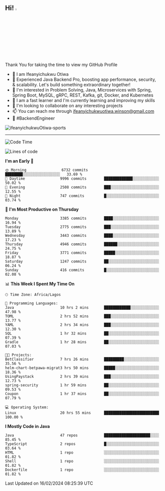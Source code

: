 <!-- BLOG-POST-LIST:START --><!-- BLOG-POST-LIST:END -->

## Hi! <img src="https://media.giphy.com/media/hvRJCLFzcasrR4ia7z/giphy.gif" width="4%"> 

Thank You for taking the time to view my GitHub Profile

- 👋 I am Ifeanyichukwu Otiwa
- 🚀 Experienced Java Backend Pro, boosting app performance, security, & scalability. Let's build something extraordinary together!
- 👀 I'm interested in Problem Solving, Java, Microservices with Spring, Spring Boot, MySQL, gRPC, REST, Kafka, git, Docker, and Kubernetes
- 🌱 I am a fast learner and I'm currently learning and improving my skills
- 💞️ I'm looking to collaborate on any interesting projects
- 📫 You can reach me through ifeanyichukwuotiwa.winson@gmail.com
- 🚀 #BackendEngineer

<p align="left" marginTop="10px"> <img src="https://komarev.com/ghpvc/?username=ifeanyichukwuOtiwa-sports&label=Profile%20views&color=0e75b6&style=for-the-badge" alt="ifeanyichukwuOtiwa-sports" /> </p>

***

<!--START_SECTION:waka-->
![Code Time](http://img.shields.io/badge/Code%20Time-2%2C246%20hrs%2021%20mins-blue)

![Lines of code](https://img.shields.io/badge/From%20Hello%20World%20I%27ve%20Written-5.4%20million%20lines%20of%20code-blue)

**I'm an Early 🐤** 

```text
🌞 Morning                6732 commits        ████████░░░░░░░░░░░░░░░░░   33.69 % 
🌆 Daytime                9996 commits        █████████████░░░░░░░░░░░░   50.02 % 
🌃 Evening                2508 commits        ███░░░░░░░░░░░░░░░░░░░░░░   12.55 % 
🌙 Night                  747 commits         █░░░░░░░░░░░░░░░░░░░░░░░░   03.74 % 
```
📅 **I'm Most Productive on Thursday** 

```text
Monday                   3385 commits        ████░░░░░░░░░░░░░░░░░░░░░   16.94 % 
Tuesday                  2775 commits        ███░░░░░░░░░░░░░░░░░░░░░░   13.89 % 
Wednesday                3443 commits        ████░░░░░░░░░░░░░░░░░░░░░   17.23 % 
Thursday                 4946 commits        ██████░░░░░░░░░░░░░░░░░░░   24.75 % 
Friday                   3771 commits        █████░░░░░░░░░░░░░░░░░░░░   18.87 % 
Saturday                 1247 commits        ██░░░░░░░░░░░░░░░░░░░░░░░   06.24 % 
Sunday                   416 commits         █░░░░░░░░░░░░░░░░░░░░░░░░   02.08 % 
```


📊 **This Week I Spent My Time On** 

```text
🕑︎ Time Zone: Africa/Lagos

💬 Programming Languages: 
Java                     10 hrs 2 mins       ████████████░░░░░░░░░░░░░   47.98 % 
TOML                     2 hrs 52 mins       ███░░░░░░░░░░░░░░░░░░░░░░   13.77 % 
YAML                     2 hrs 34 mins       ███░░░░░░░░░░░░░░░░░░░░░░   12.30 % 
SQL                      1 hr 32 mins        ██░░░░░░░░░░░░░░░░░░░░░░░   07.39 % 
Gradle                   1 hr 28 mins        ██░░░░░░░░░░░░░░░░░░░░░░░   07.03 % 

🐱‍💻 Projects: 
BetClassifier            7 hrs 26 mins       █████████░░░░░░░░░░░░░░░░   35.56 % 
helm-chart-betpawa-migrat3 hrs 50 mins       █████░░░░░░░░░░░░░░░░░░░░   18.36 % 
UsingPaystack            2 hrs 39 mins       ███░░░░░░░░░░░░░░░░░░░░░░   12.73 % 
spring-security          1 hr 59 mins        ██░░░░░░░░░░░░░░░░░░░░░░░   09.53 % 
Coupon                   1 hr 37 mins        ██░░░░░░░░░░░░░░░░░░░░░░░   07.79 % 

💻 Operating System: 
Linux                    20 hrs 55 mins      █████████████████████████   100.00 % 
```

**I Mostly Code in Java** 

```text
Java                     47 repos            █████████████████████░░░░   85.45 % 
TypeScript               2 repos             █░░░░░░░░░░░░░░░░░░░░░░░░   03.64 % 
HTML                     1 repo              ░░░░░░░░░░░░░░░░░░░░░░░░░   01.82 % 
Shell                    1 repo              ░░░░░░░░░░░░░░░░░░░░░░░░░   01.82 % 
Dockerfile               1 repo              ░░░░░░░░░░░░░░░░░░░░░░░░░   01.82 % 
```




 Last Updated on 16/02/2024 08:25:39 UTC
<!--END_SECTION:waka-->

<!--
<p align="center">
![trophy](https://github-profile-trophy.vercel.app/?username=ifeanyichukwuOtiwa-sports&theme=onedark) (https://github.com/ryo-ma/github-profile-trophy)
</p>
-->

<!---
ifeanyi-otiwa/ifeanyi-otiwa is a ✨ special ✨ repository because its `README.md` (this file) appears on your GitHub profile.
You can click the Preview link to take a look at your changes.
--->
